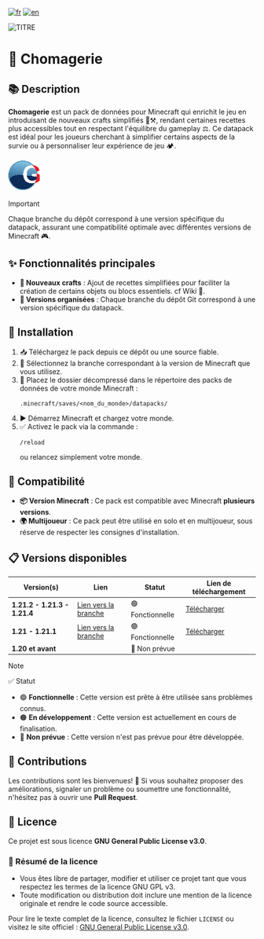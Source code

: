 [![fr](https://img.shields.io/badge/lang-fr-blue.svg)](https://github.com/mal0andre/chomagerie/blob/main/README.md)
[![en](https://img.shields.io/badge/lang-en-blue.svg)](https://github.com/mal0andre/chomagerie/blob/main/README-en.md)

![TITRE](https://golriver.fr/assets/img/chomagerie_title.png)

# 🔧️ Chomagerie

## 📚 Description

**Chomagerie** est un pack de données pour Minecraft qui enrichit le jeu en introduisant de nouveaux crafts simplifiés
🩵⚒️, rendant certaines recettes plus accessibles tout en respectant l'équilibre du gameplay ⚖️. Ce datapack est idéal
pour les joueurs cherchant à simplifier certains aspects de la survie ou à personnaliser leur expérience de jeu 🏕️.

![Pack Icon](https://github.com/mal0andre/chomagerie/blob/1.21+/pack.png)

> [!IMPORTANT]  
> Chaque branche du dépôt correspond à une version spécifique du datapack, assurant une compatibilité optimale avec
> différentes versions de Minecraft 🎮.

## ✨ Fonctionnalités principales

- **🔧️ Nouveaux crafts** : Ajout de recettes simplifiées pour faciliter la création de certains objets ou blocs
  essentiels. cf Wiki 📓.
- **🌿 Versions organisées** : Chaque branche du dépôt Git correspond à une version spécifique du datapack.

## 🚀 Installation

1. 📥 Téléchargez le pack depuis ce dépôt ou une source fiable.
2. 🔄 Sélectionnez la branche correspondant à la version de Minecraft que vous utilisez.
3. 📂 Placez le dossier décompressé dans le répertoire des packs de données de votre monde Minecraft :
   ```  
   .minecraft/saves/<nom_du_monde>/datapacks/  
   ```  
4. ▶️ Démarrez Minecraft et chargez votre monde.
5. ✅ Activez le pack via la commande :
   ```  
   /reload  
   ```  
   ou relancez simplement votre monde.

## 🧪 Compatibilité

- **📦 Version Minecraft** : Ce pack est compatible avec Minecraft **plusieurs versions**.
- **🌍 Multijoueur** : Ce pack peut être utilisé en solo et en multijoueur, sous réserve de respecter les consignes
  d'installation.

## 📋 Versions disponibles

| Version(s)                   | Lien                                                                         | Statut           | Lien de téléchargement                                                      |
|------------------------------|------------------------------------------------------------------------------|------------------|-----------------------------------------------------------------------------|
| **1.21.2 - 1.21.3 - 1.21.4** | [Lien vers la branche](https://github.com/mal0andre/chomagerie/tree/1.21.2+) | 🟢 Fonctionnelle | [Télécharger](https://github.com/mal0andre/chomagerie/releases/tag/1.21.2+) |
| **1.21 - 1.21.1**            | [Lien vers la branche](https://github.com/mal0andre/chomagerie/tree/1.21+)   | 🟢 Fonctionnelle | [Télécharger](https://github.com/mal0andre/chomagerie/releases/tag/1.21+)   |
| **1.20 et avant**            |                                                                              | 🔴 Non prévue    |                                                                             |

> [!NOTE]  
> ✅ Statut
> - 🟢 **Fonctionnelle** : Cette version est prête à être utilisée sans problèmes connus.
> - 🟠 **En développement** : Cette version est actuellement en cours de finalisation.
> - 🔴 **Non prévue** : Cette version n'est pas prévue pour être développée.

## 🤝 Contributions

Les contributions sont les bienvenues! 🎉 Si vous souhaitez proposer des améliorations, signaler un problème ou soumettre
une fonctionnalité, n'hésitez pas à ouvrir une **Pull Request**.

## 📜 Licence

Ce projet est sous licence **GNU General Public License v3.0**.

### 🔎 Résumé de la licence

- Vous êtes libre de partager, modifier et utiliser ce projet tant que vous respectez les termes de la licence GNU GPL
  v3.
- Toute modification ou distribution doit inclure une mention de la licence originale et rendre le code source
  accessible.

Pour lire le texte complet de la licence, consultez le fichier `LICENSE` ou visitez le site
officiel : [GNU General Public License v3.0](https://www.gnu.org/licenses/gpl-3.0.en.html).

